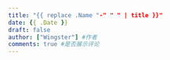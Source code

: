 ```yaml
---
title: "{{ replace .Name "-" " " | title }}"
date: {{ .Date }}
draft: false
author: ["Wingster"] #作者
comments: true #是否展示评论
---
```


